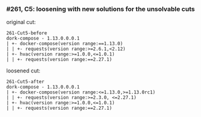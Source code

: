 ### #261, C5: loosening with new solutions for the unsolvable cuts
original cut:

```
261-Cut5-before
dork-compose - 1.13.0.0.0.1
| +- docker-compose(version range:==1.13.0)
| | +- requests(version range:>=2.6.1,<2.12)
| +- hvac(version range:>=1.0.0,<=1.0.1)
| | +- requests(version range:==2.27.1)
```




loosened cut:
```
261-Cut5-after
dork-compose - 1.13.0.0.0.1
| +- docker-compose(version range:<=1.13.0,>=1.13.0rc1) 
| | +- requests(version range:>=2.3.0, <=2.27.1)
| +- hvac(version range:>=1.0.0,<=1.0.1)
| | +- requests(version range:==2.27.1)
```


